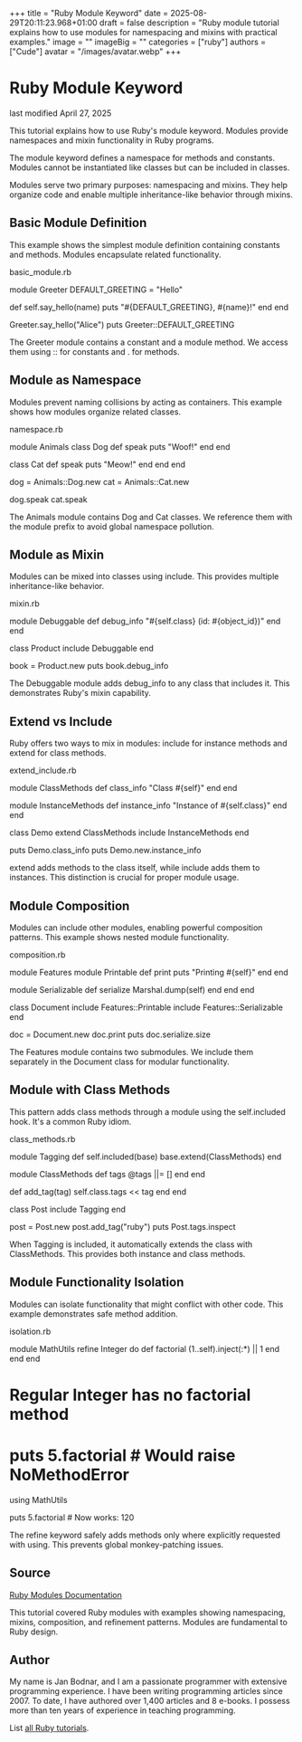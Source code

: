 +++
title = "Ruby Module Keyword"
date = 2025-08-29T20:11:23.968+01:00
draft = false
description = "Ruby module tutorial explains how to use modules for namespacing and mixins with practical examples."
image = ""
imageBig = ""
categories = ["ruby"]
authors = ["Cude"]
avatar = "/images/avatar.webp"
+++

# Ruby Module Keyword

last modified April 27, 2025

This tutorial explains how to use Ruby's module keyword. Modules
provide namespaces and mixin functionality in Ruby programs.

The module keyword defines a namespace for methods and constants.
Modules cannot be instantiated like classes but can be included in classes.

Modules serve two primary purposes: namespacing and mixins. They help organize
code and enable multiple inheritance-like behavior through mixins.

## Basic Module Definition

This example shows the simplest module definition containing constants and
methods. Modules encapsulate related functionality.

basic_module.rb
  

module Greeter
  DEFAULT_GREETING = "Hello"

  def self.say_hello(name)
    puts "#{DEFAULT_GREETING}, #{name}!"
  end
end

Greeter.say_hello("Alice")
puts Greeter::DEFAULT_GREETING

The Greeter module contains a constant and a module method. We
access them using :: for constants and . for methods.

## Module as Namespace

Modules prevent naming collisions by acting as containers. This example shows
how modules organize related classes.

namespace.rb
  

module Animals
  class Dog
    def speak
      puts "Woof!"
    end
  end

  class Cat
    def speak
      puts "Meow!"
    end
  end
end

dog = Animals::Dog.new
cat = Animals::Cat.new

dog.speak
cat.speak

The Animals module contains Dog and Cat
classes. We reference them with the module prefix to avoid global namespace
pollution.

## Module as Mixin

Modules can be mixed into classes using include. This provides
multiple inheritance-like behavior.

mixin.rb
  

module Debuggable
  def debug_info
    "#{self.class} (id: #{object_id})"
  end
end

class Product
  include Debuggable
end

book = Product.new
puts book.debug_info

The Debuggable module adds debug_info to any class
that includes it. This demonstrates Ruby's mixin capability.

## Extend vs Include

Ruby offers two ways to mix in modules: include for instance
methods and extend for class methods.

extend_include.rb
  

module ClassMethods
  def class_info
    "Class #{self}"
  end
end

module InstanceMethods
  def instance_info
    "Instance of #{self.class}"
  end
end

class Demo
  extend ClassMethods
  include InstanceMethods
end

puts Demo.class_info
puts Demo.new.instance_info

extend adds methods to the class itself, while include
adds them to instances. This distinction is crucial for proper module usage.

## Module Composition

Modules can include other modules, enabling powerful composition patterns.
This example shows nested module functionality.

composition.rb
  

module Features
  module Printable
    def print
      puts "Printing #{self}"
    end
  end

  module Serializable
    def serialize
      Marshal.dump(self)
    end
  end
end

class Document
  include Features::Printable
  include Features::Serializable
end

doc = Document.new
doc.print
puts doc.serialize.size

The Features module contains two submodules. We include them
separately in the Document class for modular functionality.

## Module with Class Methods

This pattern adds class methods through a module using the self.included
hook. It's a common Ruby idiom.

class_methods.rb
  

module Tagging
  def self.included(base)
    base.extend(ClassMethods)
  end

  module ClassMethods
    def tags
      @tags ||= []
    end
  end

  def add_tag(tag)
    self.class.tags &lt;&lt; tag
  end
end

class Post
  include Tagging
end

post = Post.new
post.add_tag("ruby")
puts Post.tags.inspect

When Tagging is included, it automatically extends the class with
ClassMethods. This provides both instance and class methods.

## Module Functionality Isolation

Modules can isolate functionality that might conflict with other code. This
example demonstrates safe method addition.

isolation.rb
  

module MathUtils
  refine Integer do
    def factorial
      (1..self).inject(:*) || 1
    end
  end
end

# Regular Integer has no factorial method
# puts 5.factorial # Would raise NoMethodError

using MathUtils

puts 5.factorial  # Now works: 120

The refine keyword safely adds methods only where explicitly
requested with using. This prevents global monkey-patching issues.

## Source

[Ruby Modules Documentation](https://ruby-doc.org/3.4.1/syntax/modules_and_classes_rdoc.html/)

This tutorial covered Ruby modules with examples showing namespacing, mixins,
composition, and refinement patterns. Modules are fundamental to Ruby design.

## Author

My name is Jan Bodnar, and I am a passionate programmer with extensive
programming experience. I have been writing programming articles since 2007.
To date, I have authored over 1,400 articles and 8 e-books. I possess more
than ten years of experience in teaching programming.

List [all Ruby tutorials](/ruby/).